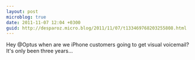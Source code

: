 ```yaml
---
layout: post
microblog: true
date: 2011-11-07 12:04 +0300
guid: http://desparoz.micro.blog/2011/11/07/t133469768203255808.html
---
```

Hey @Optus when are we iPhone customers going to get visual voicemail? It's only been three years...
